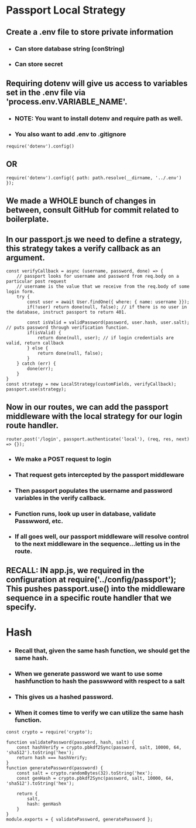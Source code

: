 # Passport Local Strategy

## Create a .env file to store private information
- ### Can store database string (conString)
- ### Can store secret
## Requiring dotenv will give us access to variables set in the .env file via 'process.env.VARIABLE_NAME'.
- ### NOTE: You want to install dotenv and require path as well.
- ### You also want to add .env to .gitignore
`require('dotenv').config()`
## OR
`require('dotenv').config({ path: path.resolve(__dirname, '../.env') });`

## **We made a WHOLE bunch of changes in between, consult GitHub for commit related to boilerplate.**

## In our passport.js we need to define a strategy, this strategy takes a verify callback as an argument.
```
const verifyCallback = async (username, password, done) => {
    // passport looks for username and password from req.body on a particular post request
    // username is the value that we receive from the req.body of some login form.
    try {
        const user = await User.findOne({ where: { name: username }});
        if(!user) return done(null, false); // if there is no user in the database, instruct passport to return 401.

        const isValid = validPassword(password, user.hash, user.salt); // puts password through verification function.
        if(isValid) {
            return done(null, user); // if login credentials are valid, return callback
        } else {
            return done(null, false);
        }
    } catch (err) {
        done(err);
    }
}
const strategy = new LocalStrategy(customFields, verifyCallback);
passport.use(strategy);
```
## Now in our routes, we can add the passport middleware with the local strategy for our login route handler.
`router.post('/login', passport.authenticate('local'), (req, res, next) => {});`

- ### We make a POST request to login
- ### That request gets intercepted by the passport middleware
- ### Then passport populates the username and password variables in the verify callback.
- ### Function runs, look up user in database, validate Passwword, etc.
- ### If all goes well, our passport middleware will resolve control to the next middleware in the sequence...letting us in the route.
## RECALL: IN app.js, we required in the configuration at require('../config/passport'); This pushes passport.use() into the middleware sequence in a specific route handler that we specify.

# Hash
- ### Recall that, given the same hash function, we should get the same hash.
- ### When we generate password we want to use some hashfunction to hash the passwword with respect to a salt
- ### This gives us a hashed password.
- ### When it comes time to verify we can utilize the same hash function.
```
const crypto = require('crypto');

function validatePassword(password, hash, salt) {
    const hashVerify = crypto.pbkdf2Sync(password, salt, 10000, 64, 'sha512').toString('hex');
    return hash === hashVerify;
}
function generatePassword(password) {
    const salt = crypto.randomBytes(32).toString('hex');
    const genHash = crypto.pbkdf2Sync(password, salt, 10000, 64, 'sha512').toString('hex');

    return {
        salt,
        hash: genHash
    }
}
module.exports = { validatePassword, generatePassword };
```